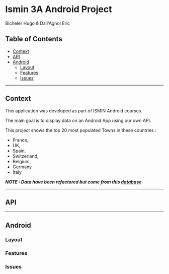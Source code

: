 # Ismin 3A Android Project
Bicheler Hugo & Dall'Agnol Eric

## Table of Contents

- [Context](#context)
- [API](#api)
- [Android](#android)
  - [Layout](#layout)
  - [Features](#features)
  - [Issues](#issues)







-------

## Context

This application was developed as part of ISMIN Android courses.

The main goal is to display data on an Android App using our own API.

This project shows the top 20 most populated Towns in these countries : 
- France, 
- UK, 
- Spain, 
- Switzerland, 
- Belgium, 
- Germany
- Italy


***NOTE : Data have been refactored but come from this [database](https://data.opendatasoft.com/explore/dataset/worldcitiespop%40public/table/?disjunctive.country&timezone=Europe%2FBerlin&sort=population&dataChart=eyJxdWVyaWVzIjpbeyJjaGFydHMiOlt7InR5cGUiOiJsaW5lIiwiZnVuYyI6Ik1BWCIsInlBeGlzIjoicG9wdWxhdGlvbiIsInNjaWVudGlmaWNEaXNwbGF5Ijp0cnVlLCJjb2xvciI6IiMyQzNGNTYifV0sInhBeGlzIjoiY291bnRyeSIsIm1heHBvaW50cyI6MjAwLCJzb3J0IjoiIiwiY29uZmlnIjp7ImRhdGFzZXQiOiJ3b3JsZGNpdGllc3BvcEBwdWJsaWMiLCJvcHRpb25zIjp7ImRpc2p1bmN0aXZlLmNvdW50cnkiOnRydWUsInRpbWV6b25lIjoiRXVyb3BlL0JlcmxpbiJ9fX1dLCJ0aW1lc2NhbGUiOiIiLCJkaXNwbGF5TGVnZW5kIjp0cnVlLCJhbGlnbk1vbnRoIjp0cnVlfQ%3D%3D)***

-------

## API

-------

## Android

### Layout

### Features

### Issues

